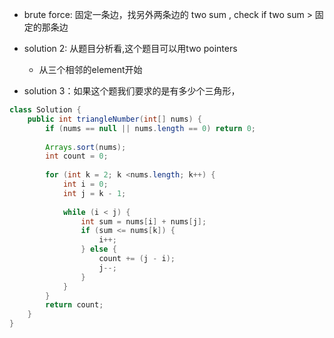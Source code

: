 - brute force:  固定一条边，找另外两条边的 two sum , check if two sum > 固定的那条边


- solution 2:  从题目分析看,这个题目可以用two pointers
  - 从三个相邻的element开始

- solution 3：如果这个题我们要求的是有多少个三角形，


```java
class Solution {
    public int triangleNumber(int[] nums) {
        if (nums == null || nums.length == 0) return 0;
        
        Arrays.sort(nums);
        int count = 0;
        
        for (int k = 2; k <nums.length; k++) {
            int i = 0;
            int j = k - 1;
            
            while (i < j) {
                int sum = nums[i] + nums[j];
                if (sum <= nums[k]) {
                    i++;
                } else {
                    count += (j - i);
                    j--;
                }
            }
        }
        return count;
    }
}
```